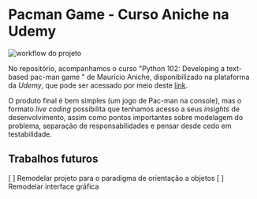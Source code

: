 # Pacman Game - Curso Aniche na Udemy

![workflow do projeto](https://github.com/vsantsal/pacman-game-aniche-udemy/actions/workflows/python-app.yml/badge.svg)

No repositório, acompanhamos o curso "Python 102: Developing a text-based pac-man game
" de Maurício Aniche, disponibilizado na plataforma da *Udemy*, que pode ser acessado por meio deste [link](https://www.udemy.com/course/python-102-developing-a-text-based-pac-man-game/).

O produto final é bem simples (um jogo de Pac-man na console), mas o formato *live coding* possibilita que tenhamos acesso a seus *insights* de desenvolvimento, assim como pontos importantes sobre modelagem do problema, separação de responsabilidades e pensar desde cedo em testabilidade.

## Trabalhos futuros

[ ] Remodelar projeto para o paradigma de orientação a objetos
[ ] Remodelar interface gráfica
